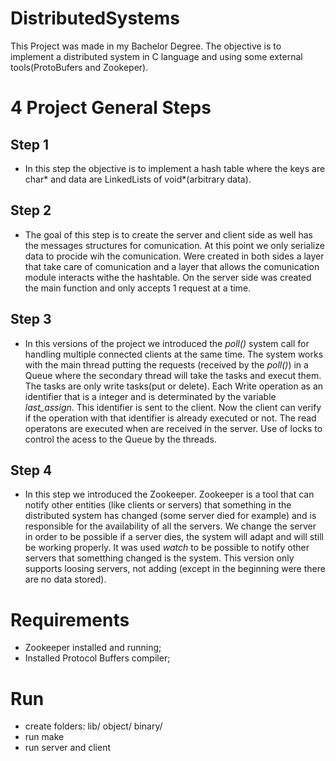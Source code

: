 # DistributedSystems

This Project was made in my Bachelor Degree. The objective is to implement a distributed system in C language and using some external tools(ProtoBufers and Zookeper).

# 4 Project General Steps 

## Step 1

- In this step the objective is to implement a hash table where the keys are char* and data are LinkedLists of void*(arbitrary data).

## Step 2

- The goal of this step is to create the server and client side as well has the messages structures for comunication. At this point we only serialize data to procide wih the comunication. Were created in both sides a layer that take care of comunication and a layer that allows the comunication module interacts withe the hashtable. On the server side was created the main function and only accepts 1 request at a time.

## Step 3

- In this versions of the project we introduced the *poll()* system call for handling multiple connected clients at the same time. The system works with the main thread putting the requests (received by the *poll()*) in a Queue where the secondary thread will take the tasks and execut them. The tasks are only write tasks(put or delete). Each Write operation as an identifier that is a integer and is determinated by the variable *last_assign*. This identifier is sent to the client. Now the client can verify if the operation with that identifier is already executed or not. The read operatons are executed when are received in the server. Use of locks to control the acess to the Queue by the threads.


## Step 4

- In this step we introduced the Zookeeper. Zookeeper is a tool that can notify other entities (like clients or servers) that something in the distributed system has changed (some server died for example) and is responsible for the availability of all the servers. We change the server in order to be possible if a server dies, the system will adapt and will still be working properly. It was used *watch* to be possible to notify other servers that sometthing changed is the system. This version only supports loosing servers, not adding (except in the beginning were there are no data stored).

# Requirements

- Zookeeper installed and running;
- Installed Protocol Buffers compiler;

# Run

- create folders: lib/ object/ binary/
- run make
- run server and client
